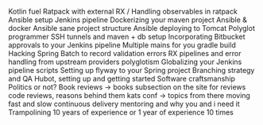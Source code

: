 Kotlin fuel
Ratpack with external RX / Handling observables in ratpack
Ansible setup
Jenkins pipeline
Dockerizing your maven project
Ansible & docker
Ansible sane project structure
Ansible deploying to Tomcat
Polyglot programmer
SSH tunnels and maven + db setup
Incorporating Bitbucket approvals to your Jenkins pipeline
Multiple mains for you gradle build
Hacking Spring Batch to record validation errors
RX pipelines and error handling from upstream providers
polyglotism
Globalizing your Jenkins pipeline scripts
Setting up flyway to your Spring project
Branching strategy and QA
Hubot, setting up and getting started
Software craftsmanship 
Politics or not?
Book reviews -> books subsection on the site for reviews
code reviews, reasons behind them
kats conf -> topics from there
moving fast and slow
continuous delivery
mentoring and why you and i need it
Trampolining
10 years of experience or 1 year of experience 10 times 
